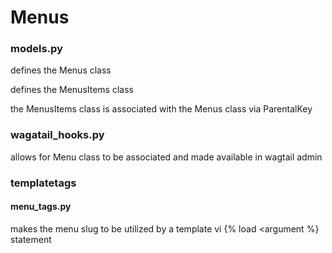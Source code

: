 # Menus

### models.py
defines the Menus class

defines the MenusItems class

the MenusItems class is associated with the Menus class via ParentalKey

### wagatail_hooks.py
allows for Menu class to be associated and made available in wagtail admin

### templatetags
#### menu_tags.py
makes the menu slug to be utilized by a template vi {% load <argument %} statement

